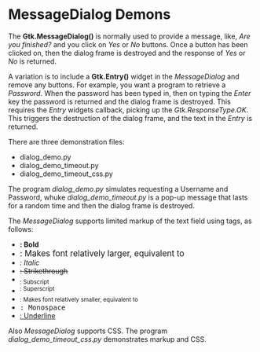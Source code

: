 # MessageDialog Demons

The **Gtk.MessageDialog()** is normally used to provide a message, like, *Are you finished?* and you click on *Yes* or *No*
buttons. Once a button has been clicked on, then the dialog frame is destroyed and the response of *Yes* or *No* is returned.

A variation is to include a **Gtk.Entry()** widget in the *MessageDialog* and remove any buttons. For example, you want 
a program to retrieve a *Password*. When the password has been typed in, then on typing the *Enter* key the password is
returned and the dialog frame is destroyed. This requires the *Entry* widgets callback, picking up the *Gtk.ResponseType.OK*.
This triggers the destruction of the dialog frame, and the text in the *Entry* is returned.

There are three demonstration files:

* dialog_demo.py
* dialog_demo_timeout.py
* dialog_demo_timeout_css.py

The program *dialog_demo.py* simulates requesting a Username and Password, whuke *dialog_demo_timeout.py* is a pop-up message 
that lasts for a random time and then the dialog frame is destroyed. 

The *MessageDialog* supports limited markup of the text field using tags, as follows:

* <b>: Bold </b>
* <big>: Makes font relatively larger, equivalent to <span size="larger"> </big>
* <i>: Italic </i>
* <s>: Strikethrough </s>
* <sub>: Subscript </sub>
* <sup>: Superscript </sup>
* <small>: Makes font relatively smaller, equivalent to <span size="smaller"> </small> 
* <tt>: Monospace </tt>
* <u>: Underline </u>
  
Also *MessageDialog* supports CSS. The program *dialog_demo_timeout_css.py* demonstrates markup and CSS. 
